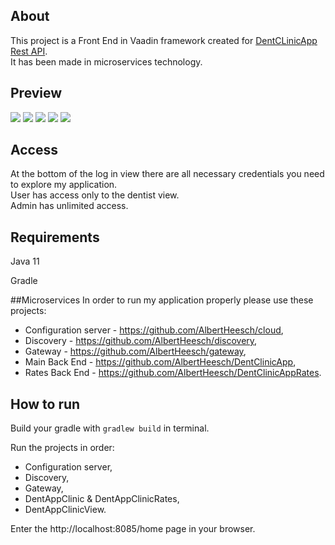 ## About
This project is a Front End in Vaadin framework created for [DentCLinicApp Rest API](https://github.com/AlbertHeesch/DentClinicApp).  
It has been made in microservices technology.

## Preview
[![](https://i.snipboard.io/2C6eZG.jpg)](https://i.snipboard.io/pHEf43.jpg)
[![](https://i.snipboard.io/ymx4Gq.jpg)](https://i.snipboard.io/2CophI.jpg)
[![](https://i.snipboard.io/nsETfJ.jpg)](https://i.snipboard.io/QjR4O0.jpg)
[![](https://i.snipboard.io/x9cg6J.jpg)](https://i.snipboard.io/JVeli1.jpg)
[![](https://i.snipboard.io/XJtPWp.jpg)](https://i.snipboard.io/cQUwoO.jpg)

## Access
At the bottom of the log in view there are all necessary credentials you need to explore my application.  
User has access only to the dentist view.  
Admin has unlimited access.

## Requirements
Java 11

Gradle

##Microservices
In order to run my application properly please use these projects:
- Configuration server - https://github.com/AlbertHeesch/cloud,
- Discovery - https://github.com/AlbertHeesch/discovery,
- Gateway - https://github.com/AlbertHeesch/gateway,
- Main Back End - https://github.com/AlbertHeesch/DentClinicApp,
- Rates Back End - https://github.com/AlbertHeesch/DentClinicAppRates.

## How to run
Build your gradle with `gradlew build` in terminal.

Run the projects in order:
- Configuration server,
- Discovery,
- Gateway,
- DentAppClinic & DentAppClinicRates,
- DentAppClinicView.

Enter the http://localhost:8085/home page in your browser.